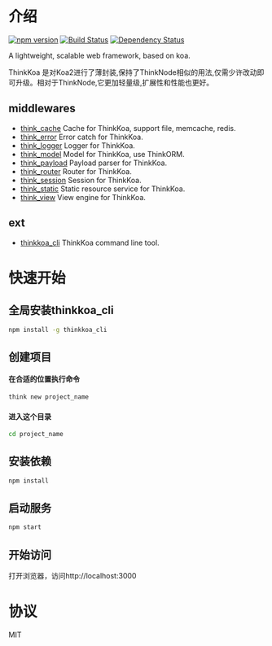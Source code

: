 # 介绍

[![npm version](https://badge.fury.io/js/thinkkoa.svg)](https://badge.fury.io/js/thinkkoa)
[![Build Status](https://travis-ci.org/richenlin/thinkkoa.svg?branch=master)](https://travis-ci.org/richenlin/thinkkoa)
[![Dependency Status](https://david-dm.org/richenlin/thinkkoa.svg)](https://david-dm.org/richenlin/thinkkoa)

A lightweight, scalable web framework, based on koa.

ThinkKoa 是对Koa2进行了薄封装,保持了ThinkNode相似的用法,仅需少许改动即可升级。相对于ThinkNode,它更加轻量级,扩展性和性能也更好。

## middlewares

* [think_cache](https://github.com/richenlin/think_cache) Cache for ThinkKoa, support file, memcache, redis.
* [think_error](https://github.com/richenlin/think_error) Error catch for ThinkKoa.
* [think_logger](https://github.com/richenlin/think_logger) Logger for ThinkKoa.
* [think_model](https://github.com/richenlin/think_model) Model for ThinkKoa, use ThinkORM.
* [think_payload](https://github.com/richenlin/think_payload) Payload parser for ThinkKoa.
* [think_router](https://github.com/richenlin/think_router) Router for ThinkKoa.
* [think_session](https://github.com/richenlin/think_session) Session for ThinkKoa.
* [think_static](https://github.com/richenlin/think_static) Static resource service for ThinkKoa.
* [think_view](https://github.com/richenlin/think_view) View engine for ThinkKoa.

## ext
* [thinkkoa_cli](https://github.com/richenlin/thinkkoa_cli) ThinkKoa command line tool.

# 快速开始

## 全局安装thinkkoa_cli

```sh
npm install -g thinkkoa_cli
```

## 创建项目


#### 在合适的位置执行命令

```sh
think new project_name
```

#### 进入这个目录

```sh
cd project_name
```

## 安装依赖

```sh
npm install
```

## 启动服务

```sh
npm start
```

## 开始访问

打开浏览器，访问http://localhost:3000 


# 协议

MIT